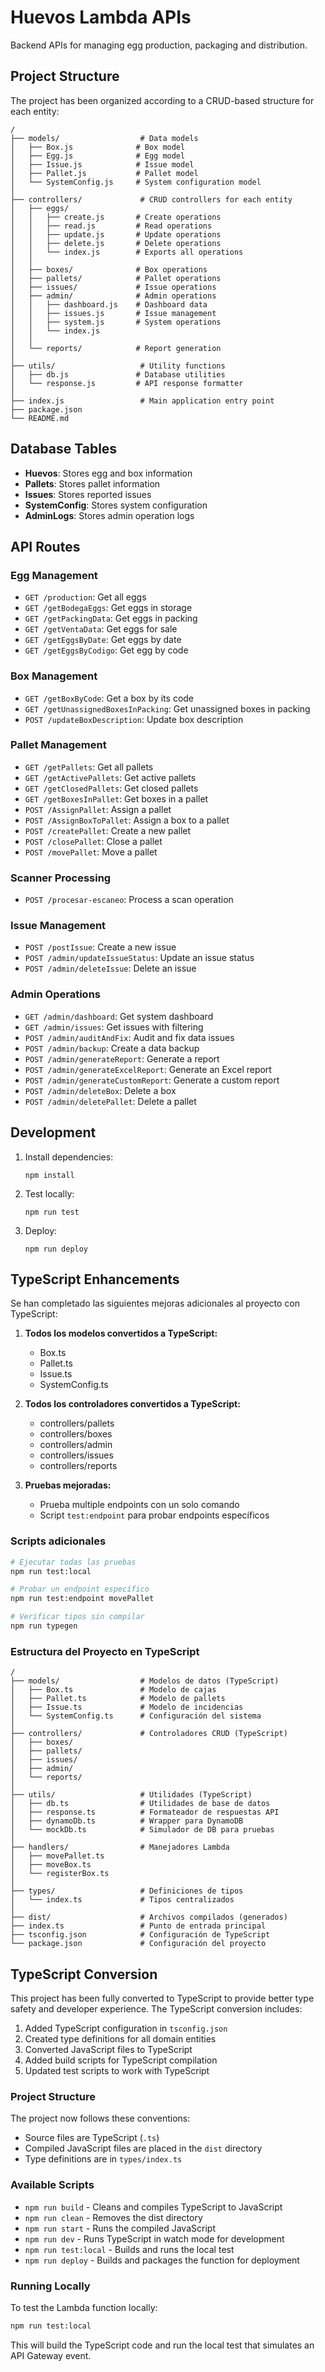 # Huevos Lambda APIs

Backend APIs for managing egg production, packaging and distribution.

## Project Structure

The project has been organized according to a CRUD-based structure for each entity:

```
/
├── models/                  # Data models
│   ├── Box.js              # Box model
│   ├── Egg.js              # Egg model
│   ├── Issue.js            # Issue model
│   ├── Pallet.js           # Pallet model
│   └── SystemConfig.js     # System configuration model
│
├── controllers/             # CRUD controllers for each entity
│   ├── eggs/
│   │   ├── create.js       # Create operations
│   │   ├── read.js         # Read operations
│   │   ├── update.js       # Update operations
│   │   ├── delete.js       # Delete operations
│   │   └── index.js        # Exports all operations
│   │
│   ├── boxes/              # Box operations
│   ├── pallets/            # Pallet operations
│   ├── issues/             # Issue operations
│   ├── admin/              # Admin operations
│   │   ├── dashboard.js    # Dashboard data
│   │   ├── issues.js       # Issue management
│   │   ├── system.js       # System operations
│   │   └── index.js
│   │
│   └── reports/            # Report generation
│
├── utils/                   # Utility functions
│   ├── db.js               # Database utilities
│   └── response.js         # API response formatter
│
├── index.js                 # Main application entry point
├── package.json
└── README.md
```

## Database Tables

- **Huevos**: Stores egg and box information
- **Pallets**: Stores pallet information
- **Issues**: Stores reported issues
- **SystemConfig**: Stores system configuration
- **AdminLogs**: Stores admin operation logs

## API Routes

### Egg Management

- `GET /production`: Get all eggs
- `GET /getBodegaEggs`: Get eggs in storage
- `GET /getPackingData`: Get eggs in packing
- `GET /getVentaData`: Get eggs for sale
- `GET /getEggsByDate`: Get eggs by date
- `GET /getEggsByCodigo`: Get egg by code

### Box Management

- `GET /getBoxByCode`: Get a box by its code
- `GET /getUnassignedBoxesInPacking`: Get unassigned boxes in packing
- `POST /updateBoxDescription`: Update box description

### Pallet Management

- `GET /getPallets`: Get all pallets
- `GET /getActivePallets`: Get active pallets
- `GET /getClosedPallets`: Get closed pallets
- `GET /getBoxesInPallet`: Get boxes in a pallet
- `POST /AssignPallet`: Assign a pallet
- `POST /AssignBoxToPallet`: Assign a box to a pallet
- `POST /createPallet`: Create a new pallet
- `POST /closePallet`: Close a pallet
- `POST /movePallet`: Move a pallet

### Scanner Processing

- `POST /procesar-escaneo`: Process a scan operation

### Issue Management

- `POST /postIssue`: Create a new issue
- `POST /admin/updateIssueStatus`: Update an issue status
- `POST /admin/deleteIssue`: Delete an issue

### Admin Operations

- `GET /admin/dashboard`: Get system dashboard
- `GET /admin/issues`: Get issues with filtering
- `POST /admin/auditAndFix`: Audit and fix data issues
- `POST /admin/backup`: Create a data backup
- `POST /admin/generateReport`: Generate a report
- `POST /admin/generateExcelReport`: Generate an Excel report
- `POST /admin/generateCustomReport`: Generate a custom report
- `POST /admin/deleteBox`: Delete a box
- `POST /admin/deletePallet`: Delete a pallet

## Development

1. Install dependencies:
   ```
   npm install
   ```

2. Test locally:
   ```
   npm run test
   ```

3. Deploy:
   ```
   npm run deploy
   ```

## TypeScript Enhancements

Se han completado las siguientes mejoras adicionales al proyecto con TypeScript:

1. **Todos los modelos convertidos a TypeScript:**
   - Box.ts
   - Pallet.ts
   - Issue.ts
   - SystemConfig.ts

2. **Todos los controladores convertidos a TypeScript:**
   - controllers/pallets
   - controllers/boxes
   - controllers/admin
   - controllers/issues
   - controllers/reports

3. **Pruebas mejoradas:**
   - Prueba multiple endpoints con un solo comando
   - Script `test:endpoint` para probar endpoints específicos

### Scripts adicionales

```bash
# Ejecutar todas las pruebas
npm run test:local

# Probar un endpoint específico
npm run test:endpoint movePallet

# Verificar tipos sin compilar
npm run typegen
```

### Estructura del Proyecto en TypeScript

```
/
├── models/                  # Modelos de datos (TypeScript)
│   ├── Box.ts               # Modelo de cajas
│   ├── Pallet.ts            # Modelo de pallets
│   ├── Issue.ts             # Modelo de incidencias
│   └── SystemConfig.ts      # Configuración del sistema
│
├── controllers/             # Controladores CRUD (TypeScript)
│   ├── boxes/
│   ├── pallets/
│   ├── issues/
│   ├── admin/
│   └── reports/
│
├── utils/                   # Utilidades (TypeScript)
│   ├── db.ts                # Utilidades de base de datos
│   ├── response.ts          # Formateador de respuestas API
│   ├── dynamoDb.ts          # Wrapper para DynamoDB
│   └── mockDb.ts            # Simulador de DB para pruebas
│
├── handlers/                # Manejadores Lambda
│   ├── movePallet.ts
│   ├── moveBox.ts
│   └── registerBox.ts
│
├── types/                   # Definiciones de tipos
│   └── index.ts             # Tipos centralizados
│
├── dist/                    # Archivos compilados (generados)
├── index.ts                 # Punto de entrada principal
├── tsconfig.json            # Configuración de TypeScript
└── package.json             # Configuración del proyecto
```

## TypeScript Conversion

This project has been fully converted to TypeScript to provide better type safety and developer experience. The TypeScript conversion includes:

1. Added TypeScript configuration in `tsconfig.json`
2. Created type definitions for all domain entities
3. Converted JavaScript files to TypeScript
4. Added build scripts for TypeScript compilation
5. Updated test scripts to work with TypeScript

### Project Structure

The project now follows these conventions:
- Source files are TypeScript (`.ts`)
- Compiled JavaScript files are placed in the `dist` directory
- Type definitions are in `types/index.ts`

### Available Scripts

- `npm run build` - Cleans and compiles TypeScript to JavaScript
- `npm run clean` - Removes the dist directory
- `npm run start` - Runs the compiled JavaScript
- `npm run dev` - Runs TypeScript in watch mode for development
- `npm run test:local` - Builds and runs the local test
- `npm run deploy` - Builds and packages the function for deployment

### Running Locally

To test the Lambda function locally:

```bash
npm run test:local
```

This will build the TypeScript code and run the local test that simulates an API Gateway event. 